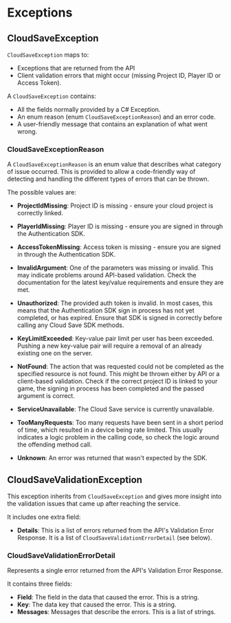 # Exceptions

## CloudSaveException

`CloudSaveException` maps to:
- Exceptions that are returned from the API
- Client validation errors that might occur (missing Project ID, Player ID or Access Token).

A `CloudSaveException` contains:
- All the fields normally provided by a C# Exception.
- An enum reason (enum `CloudSaveExceptionReason`) and an error code.
- A user-friendly message that contains an explanation of what went wrong.

### CloudSaveExceptionReason
A `CloudSaveExceptionReason` is an enum value that describes what category of issue occurred. This is provided to allow a code-friendly way of detecting and handling the different types of errors that can be thrown. 

The possible values are:

- **ProjectIdMissing**: Project ID is missing - ensure your cloud project is correctly linked.

- **PlayerIdMissing**: Player ID is missing - ensure you are signed in through the Authentication SDK.

- **AccessTokenMissing**: Access token is missing - ensure you are signed in through the Authentication SDK.

- **InvalidArgument**: One of the parameters was missing or invalid. This may indicate problems around API-based validation. Check the documentation for the latest key/value requirements and ensure they are met.

- **Unauthorized**: The provided auth token is invalid. In most cases, this means that the Authentication SDK sign in process has not yet completed, or has expired. Ensure that SDK is signed in correctly before calling any Cloud Save SDK methods.

- **KeyLimitExceeded**: Key-value pair limit per user has been exceeded. Pushing a new key-value pair will require a removal of an already existing one on the server.

- **NotFound**: The action that was requested could not be completed as the specified resource is not found. This might be thrown either by API or a client-based validation. Check if the correct project ID is linked to your game, the signing in process has been completed and the passed argument is correct.

- **ServiceUnavailable**: The Cloud Save service is currently unavailable.

- **TooManyRequests**: Too many requests have been sent in a short period of time, which resulted in a device being rate limited. This usually indicates a logic problem in the calling code, so check the logic around the offending method call.

- **Unknown**: An error was returned that wasn't expected by the SDK.

## CloudSaveValidationException

This exception inherits from `CloudSaveException` and gives more insight into the validation issues that came up after reaching the service.

It includes one extra field: 
- **Details**: This is a list of errors returned from the API's Validation Error Response. It is a list of `CloudSaveValidationErrorDetail` (see below).

### CloudSaveValidationErrorDetail

Represents a single error returned from the API's Validation Error Response.

It contains three fields:

- **Field**: The field in the data that caused the error. This is a string.
- **Key**: The data key that caused the error. This is a string.
- **Messages**: Messages that describe the errors. This is a list of strings.
